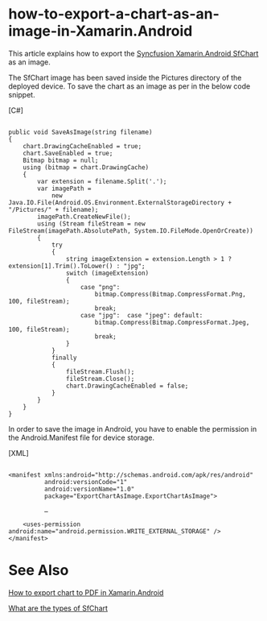 # how-to-export-a-chart-as-an-image-in-Xamarin.Android

This article explains how to export the [Syncfusion Xamarin.Android SfChart](https://help.syncfusion.com/xamarin-android/sfchart/getting-started) as an image. 

The SfChart image has been saved inside the Pictures directory of the deployed device. To save the chart as an image as per in the below code snippet.

[C#]

```

public void SaveAsImage(string filename) 
{ 
    chart.DrawingCacheEnabled = true; 
    chart.SaveEnabled = true; 
    Bitmap bitmap = null; 
    using (bitmap = chart.DrawingCache) 
    { 
        var extension = filename.Split('.'); 
        var imagePath = 
            new Java.IO.File(Android.OS.Environment.ExternalStorageDirectory + "/Pictures/" + filename); 
        imagePath.CreateNewFile(); 
        using (Stream fileStream = new FileStream(imagePath.AbsolutePath, System.IO.FileMode.OpenOrCreate)) 
        { 
            try 
            { 
                string imageExtension = extension.Length > 1 ? extension[1].Trim().ToLower() : "jpg"; 
                switch (imageExtension) 
                { 
                    case "png": 
                        bitmap.Compress(Bitmap.CompressFormat.Png, 100, fileStream); 
                        break; 
                    case "jpg":  case "jpeg": default: 
                        bitmap.Compress(Bitmap.CompressFormat.Jpeg, 100, fileStream); 
                        break; 
                } 
            } 
            finally 
            { 
                fileStream.Flush(); 
                fileStream.Close(); 
                chart.DrawingCacheEnabled = false; 
            } 
        } 
    } 
} 

```

In order to save the image in Android, you have to enable the permission in the Android.Manifest file for device storage.

[XML]

```

<manifest xmlns:android="http://schemas.android.com/apk/res/android" 
          android:versionCode="1" 
          android:versionName="1.0" 
          package="ExportChartAsImage.ExportChartAsImage">

          …

	<uses-permission android:name="android.permission.WRITE_EXTERNAL_STORAGE" />
</manifest>

```

# See Also

[How to export chart to PDF in Xamarin.Android](https://www.syncfusion.com/kb/9370/how-to-export-chart-to-pdf-in-xamarin-android)

[What are the types of SfChart](https://help.syncfusion.com/xamarin-android/sfchart/charttypes)



